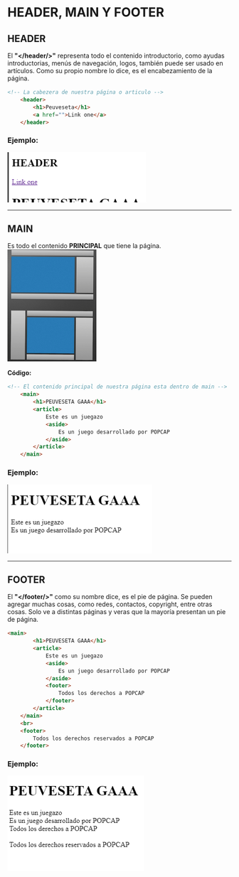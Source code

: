 # HEADER, MAIN Y FOOTER

## HEADER

El **"</header/>"** representa todo el contenido introductorio, como ayudas introductorias, menús de navegación, logos, también puede ser usado en artículos.
Como su propio nombre lo dice, es el encabezamiento de la página.
<br>
```html
<!-- La cabezera de nuestra página o articulo -->
    <header>
        <h1>Peuveseta</h1>
        <a href="">Link one</a>
    </header>
```

### Ejemplo:
<img src="/assets/HTML/hmf1.png">

***

## MAIN
Es todo el contenido **PRINCIPAL** que tiene la página.    <br>
<img src="/assets/HTML/hmf2.png" width="200" height="auto">

**Código:**
```html
<!-- El contenido principal de nuestra página esta dentro de main -->
    <main>
        <h1>PEUVESETA GAAA</h1>
        <article>
            Este es un juegazo 
            <aside>
                Es un juego desarrollado por POPCAP
            </aside>
        </article>
    </main>
```

### Ejemplo:
<img src="/assets/HTML/hmf3.png">

***

## FOOTER

El **"</footer/>"** como su nombre dice, es el pie de página. Se pueden agregar muchas cosas, como redes, contactos, copyright, entre otras cosas. Solo ve a distintas páginas y veras que la mayoría presentan un pie de página.

```html
<main>
        <h1>PEUVESETA GAAA</h1>
        <article>
            Este es un juegazo 
            <aside>
                Es un juego desarrollado por POPCAP
            </aside>
            <footer>
                Todos los derechos a POPCAP
            </footer>
        </article>
    </main>
    <br>
    <footer>
        Todos los derechos reservados a POPCAP
    </footer>
```

### Ejemplo:


<img src="/assets/HTML/hmf4.png">

